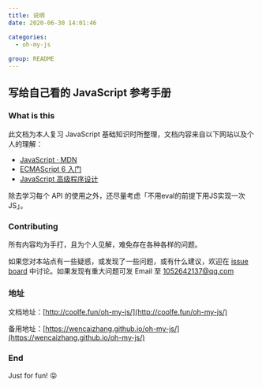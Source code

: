 ```yaml
---
title: 说明
date: 2020-06-30 14:01:46

categories: 
  - oh-my-js
  
group: README
---
```


## 写给自己看的 JavaScript 参考手册

### What is this

此文档为本人复习 JavaScript 基础知识时所整理，文档内容来自以下网站以及个人的理解：

- [JavaScript · MDN](https://developer.mozilla.org/zh-CN/docs/Web/JavaScript)
- [ECMAScript 6 入门](http://es6.ruanyifeng.com/)
- [JavaScript 高级程序设计](https://book.douban.com/subject/10546125/)

除去学习每个 API 的使用之外，还尽量考虑「不用eval的前提下用JS实现一次JS」。

### Contributing

所有内容均为手打，且为个人见解，难免存在各种各样的问题。

如果您对本站点有一些疑惑，或发现了一些问题，或有什么建议，欢迎在 [issue board](https://github.com/wencaizhang/oh-my-js/issues) 中讨论。如果发现有重大问题可发 Email 至 <a href="mailto:1052642137@qq.com">1052642137@qq.com</a> 

### 地址

文档地址：[http://coolfe.fun/oh-my-js/](http://coolfe.fun/oh-my-js/)

备用地址：[https://wencaizhang.github.io/oh-my-js/](https://wencaizhang.github.io/oh-my-js/)

### End

Just for fun! :stuck_out_tongue_closed_eyes:
